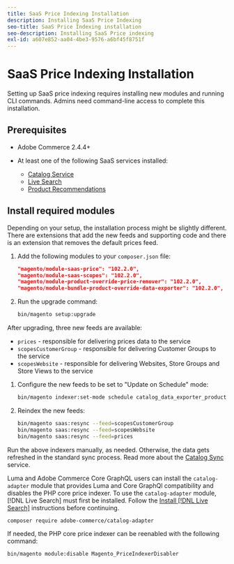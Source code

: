 ```yaml
---
title: SaaS Price Indexing Installation
description: Installing SaaS Price Indexing
seo-title: SaaS Price Indexing installation
seo-description: Installing SaaS Price indexing
exl-id: a607e852-aa04-4be3-9576-a6bf45f8751f
---
```

# SaaS Price Indexing Installation

Setting up SaaS price indexing requires installing new modules and running CLI commands. Admins need command-line access to complete this installation.

## Prerequisites

* Adobe Commerce 2.4.4+
* At least one of the following SaaS services installed:

    * [Catalog Service](../catalog-service/overview.md)
    * [Live Search](../live-search/guide-overview.md)
    * [Product Recommendations](../product-recommendations/guide-overview.md)

## Install required modules

Depending on your setup, the installation process might be slightly different.
There are extensions that add the new feeds and supporting code and there is an extension that removes the default prices feed.

1. Add the following modules to your `composer.json` file:

    ```json
    "magento/module-saas-price": "102.2.0",
    "magento/module-saas-scopes": "102.2.0",
    "magento/module-product-override-price-remover": "102.2.0",
    "magento/module-bundle-product-override-data-exporter": "102.2.0",
    ```

1. Run the upgrade command:

    ```bash
    bin/magento setup:upgrade
    ```

After upgrading, three new feeds are available:

* `prices` - responsible for delivering prices data to the service
* `scopesCustomerGroup` - responsible for delivering Customer Groups to the service 
* `scopesWebsite` - responsible for delivering Websites, Store Groups and Store Views to the service


1. Configure the new feeds to be set to "Update on Schedule" mode:

    ```bash
    bin/magento indexer:set-mode schedule catalog_data_exporter_product_prices scopes_customergroup_data_exporter scopes_website_data_exporter
    ```

1. Reindex the new feeds:

    ```bash
    bin/magento saas:resync --feed=scopesCustomerGroup
    bin/magento saas:resync --feed=scopesWebsite
    bin/magento saas:resync --feed=prices
    ```

Run the above indexers manually, as needed. Otherwise, the data gets refreshed in the standard sync process. Read more about the [Catalog Sync](../landing/catalog-sync.md) service.

Luma and Adobe Commerce Core GraphQL users can install the `catalog-adapter` module that provides Luma and Core GraphQl compatibility and disables the PHP core price indexer.
To use the `catalog-adapter` module, [!DNL Live Search] must first be installed. Follow the [Install [!DNL Live Search]](../live-search/install.md) instructions before continuing.

```bash
composer require adobe-commerce/catalog-adapter
```

If needed, the PHP core price indexer can be reenabled with the following command:

```bash
bin/magento module:disable Magento_PriceIndexerDisabler
```

